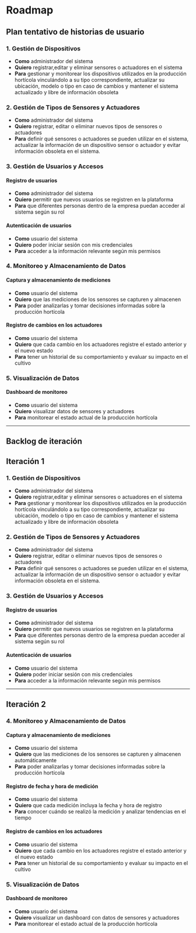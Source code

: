 # Roadmap
## Plan tentativo de historias de usuario
### 1. **Gestión de Dispositivos** 
- **Como** administrador del sistema  
- **Quiero** registrar,editar y eliminar sensores o actuadores en el sistema  
- **Para** gestionar y monitorear los dispositivos utilizados en la producción hortícola vinculándolo a su tipo correspondiente, actualizar su ubicación, modelo o tipo en caso de cambios y mantener el sistema actualizado y libre de información obsoleta

### 2. **Gestión de Tipos de Sensores y Actuadores**
- **Como** administrador del sistema  
- **Quiero** registrar, editar o eliminar nuevos tipos de sensores o actuadores
- **Para** definir qué sensores o actuadores se pueden utilizar en el sistema, actualizar la información de un dispositivo sensor o actuador y evitar información obsoleta en el sistema.

### 3. **Gestión de Usuarios y Accesos**
#### Registro de usuarios  
- **Como** administrador del sistema  
- **Quiero** permitir que nuevos usuarios se registren en la plataforma  
- **Para** que diferentes personas dentro de la empresa puedan acceder al sistema según su rol  

#### Autenticación de usuarios  
- **Como** usuario del sistema  
- **Quiero** poder iniciar sesión con mis credenciales  
- **Para** acceder a la información relevante según mis permisos 

### 4. **Monitoreo y Almacenamiento de Datos**
#### Captura y almacenamiento de mediciones  
- **Como** usuario del sistema  
- **Quiero** que las mediciones de los sensores se capturen y almacenen  
- **Para** poder analizarlas y tomar decisiones informadas sobre la producción hortícola  

####  Registro de cambios en los actuadores  
- **Como** usuario del sistema  
- **Quiero** que cada cambio en los actuadores registre el estado anterior y el nuevo estado  
- **Para** tener un historial de su comportamiento y evaluar su impacto en el cultivo  


### 5. **Visualización de Datos**
#### Dashboard de monitoreo  
- **Como** usuario del sistema  
- **Quiero** visualizar datos de sensores y actuadores
- **Para** monitorear el estado actual de la producción hortícola  
---

## Backlog de iteración
## Iteración 1
### 1. **Gestión de Dispositivos** 
- **Como** administrador del sistema  
- **Quiero** registrar,editar y eliminar sensores o actuadores en el sistema  
- **Para** gestionar y monitorear los dispositivos utilizados en la producción hortícola vinculándolo a su tipo correspondiente, actualizar su ubicación, modelo o tipo en caso de cambios y mantener el sistema actualizado y libre de información obsoleta

### 2. **Gestión de Tipos de Sensores y Actuadores**
- **Como** administrador del sistema  
- **Quiero** registrar, editar o eliminar nuevos tipos de sensores o actuadores
- **Para** definir qué sensores o actuadores se pueden utilizar en el sistema, actualizar la información de un dispositivo sensor o actuador y evitar información obsoleta en el sistema.

### 3. **Gestión de Usuarios y Accesos**
#### Registro de usuarios  
- **Como** administrador del sistema  
- **Quiero** permitir que nuevos usuarios se registren en la plataforma  
- **Para** que diferentes personas dentro de la empresa puedan acceder al sistema según su rol  

#### Autenticación de usuarios  
- **Como** usuario del sistema  
- **Quiero** poder iniciar sesión con mis credenciales  
- **Para** acceder a la información relevante según mis permisos 
---
## Iteración 2
### 4. **Monitoreo y Almacenamiento de Datos**
#### Captura y almacenamiento de mediciones  
- **Como** usuario del sistema  
- **Quiero** que las mediciones de los sensores se capturen y almacenen automáticamente  
- **Para** poder analizarlas y tomar decisiones informadas sobre la producción hortícola  

#### Registro de fecha y hora de medición  
- **Como** usuario del sistema  
- **Quiero** que cada medición incluya la fecha y hora de registro  
- **Para** conocer cuándo se realizó la medición y analizar tendencias en el tiempo  

#### Registro de cambios en los actuadores  
- **Como** usuario del sistema  
- **Quiero** que cada cambio en los actuadores registre el estado anterior y el nuevo estado  
- **Para** tener un historial de su comportamiento y evaluar su impacto en el cultivo  

### 5. **Visualización de Datos**
#### Dashboard de monitoreo  
- **Como** usuario del sistema  
- **Quiero** visualizar un dashboard con datos de sensores y actuadores
- **Para** monitorear el estado actual de la producción hortícola  



